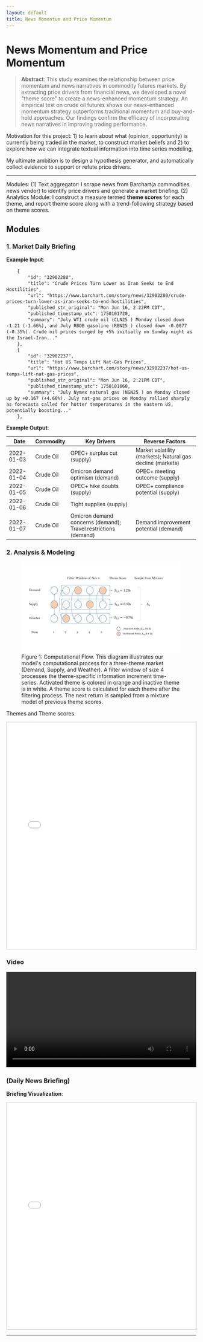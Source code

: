 ```yaml
---
layout: default
title: News Momentum and Price Momentum
---
```

# News Momentum and Price Momentum

<!-- Name origin: The data structure underlying Bitcoin transactions is called Unspent Transaction Output (UTXO), which resembles the process of pay - receive change - use change to pay. I feel market concerns has similar linked structure, emerging constantly from the news (similar to the creation of a transaction), and the market consumes these risk factors and leftovers penetrate for next few days' movement, thus I call it UMCO. -->

> **Abstract**: This study examines the relationship between price momentum and news narratives in commodity futures markets. By extracting price drivers from financial news, we developed a novel "theme score" to create a news-enhanced momentum strategy. An empirical test on crude oil futures shows our news-enhanced momentum strategy outperforms traditional momentum and buy-and-hold approaches. Our findings confirm the efficacy of incorporating news narratives in improving trading performance.

Motivation for this project: 1) to learn about what (opinion, opportunity) is currently being traded in the market, to construct market beliefs and 2) to explore how we can integrate textual information into time series modeling.

My ultimate ambition is to design a hypothesis generator, and automatically collect evidence to support or refute price drivers.

-------------
Modules:
(1) Text aggregator: I scrape news from Barchart(a commodities news vendor) to identify price drivers and generate a market briefing.
(2) Analytics Module: I construct a measure termed **theme scores** for each theme, and report theme score along with a trend-following strategy based on theme scores.


## Modules 

### 1. Market Daily Briefing


**Example Input**:
 
```
    {
        "id": "32902280",
        "title": "Crude Prices Turn Lower as Iran Seeks to End Hostilities",
        "url": "https://www.barchart.com/story/news/32902280/crude-prices-turn-lower-as-iran-seeks-to-end-hostilities",
        "published_str_original": "Mon Jun 16, 2:22PM CDT",
        "published_timestamp_utc": 1750101720,
        "summary": "July WTI crude oil (CLN25 ) Monday closed down -1.21 (-1.66%), and July RBOB gasoline (RBN25 ) closed down -0.0077 (-0.35%). Crude oil prices surged by +5% initially on Sunday night as the Israel-Iran..."
    },
    {
        "id": "32902237",
        "title": "Hot US Temps Lift Nat-Gas Prices",
        "url": "https://www.barchart.com/story/news/32902237/hot-us-temps-lift-nat-gas-prices",
        "published_str_original": "Mon Jun 16, 2:21PM CDT",
        "published_timestamp_utc": 1750101660,
        "summary": "July Nymex natural gas (NGN25 ) on Monday closed up by +0.167 (+4.66%). July nat-gas prices on Monday rallied sharply as forecasts called for hotter temperatures in the eastern US, potentially boosting..."
    },

```

**Example Output**:

| Date | Commodity | Key Drivers | Reverse Factors |
|------|-----------|-------------|-----------------|
| 2022-01-03 | Crude Oil | OPEC+ surplus cut (supply) | Market volatility (markets); Natural gas decline (markets) |
| 2022-01-04 | Crude Oil | Omicron demand optimism (demand) | OPEC+ meeting outcome (supply) |
| 2022-01-05 | Crude Oil | OPEC+ hike doubts (supply) | OPEC+ compliance potential (supply) |
| 2022-01-06 | Crude Oil | Tight supplies (supply) | |
| 2022-01-07 | Crude Oil | Omicron demand concerns (demand); Travel restrictions (demand) | Demand improvement potential (demand) |


### 2. Analysis & Modeling

<figure>
  <img src="assets/images/CompFlow.jpg" alt="Modeling Framework" style="max-width: 100%; height: auto;">
  <figcaption>Figure 1: Computational Flow. This diagram illustrates our model's computational process for a three-theme market (Demand, Supply, and Weather). A filter window of size 4 processes the theme-specific information increment time-series. Activated theme is colored in orange and inactive theme is in white. A theme score is calculated for each theme after the filtering process. The next return is sampled from a mixture model of previous theme scores.</figcaption>
</figure>

Themes and Theme scores.
<div id="themescore" style="width:100%; height:600px; border:1px solid #ccc; overflow:auto;">
  <iframe src="interactive_report.html" width="100%" height="100%" frameborder="0">
    Your browser does not support iframes. Please <a href="interactive_report.html">click here to view the content</a>.
  </iframe>
</div>

### Video
<video controls preload="metadata" playsinline style="width:100%; max-width:900px;">
  <source src="{{ '/assets/Can_We_Trade_the_Narrative_.mp4' | relative_url }}" type="video/mp4">
  Your browser does not support the video tag. <a href="{{ '/assets/Can_We_Trade_the_Narrative_.mp4' | relative_url }}">Download the video</a>.
</video>

### (Daily News Briefing)
**Briefing Visualization**:
<div id="report" style="width:100%; height:600px; border:1px solid #ccc; overflow:auto;">
  <iframe src="reports/20251023_report.html" width="100%" height="100%" frameborder="0">
    Your browser does not support iframes. Please <a href="reports/20251023_report.html">click here to view the content</a>.
  </iframe>
</div>


---

<!-- ## License

This project is licensed under the [MIT License](LICENSE). -->